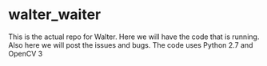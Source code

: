 walter_waiter
=============

This is the actual repo for Walter. Here we will have the code that is running. Also here we will post the issues and bugs. The code uses Python 2.7 and OpenCV 3

